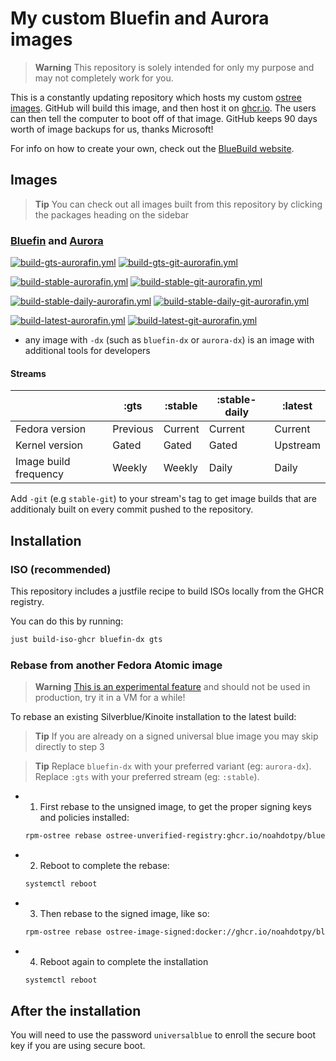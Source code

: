 # My custom Bluefin and Aurora images

> **Warning** This repository is solely intended for only my purpose and may not completely work for you.

This is a constantly updating repository which hosts my custom [ostree images](https://fedoraproject.org/wiki/Changes/OstreeNativeContainerStable).
GitHub will build this image, and then host it on [ghcr.io](https://github.com/features/packages).
The users can then tell the computer to boot off of that image.
GitHub keeps 90 days worth of image backups for us, thanks Microsoft!

For info on how to create your own, check out the [BlueBuild website](https://blue-build.org).

## Images

> **Tip** You can check out all images built from this repository by clicking the packages heading on the sidebar

### [Bluefin](https://projectbluefin.io) and [Aurora](https://getaurora.dev)

[![build-gts-aurorafin.yml](https://github.com/noahdotpy/myublue/actions/workflows/build-gts-aurorafin.yml/badge.svg)](https://github.com/noahdotpy/myublue/actions/workflows/build-gts-aurorafin.yml/badge.svg)
[![build-gts-git-aurorafin.yml](https://github.com/noahdotpy/myublue/actions/workflows/build-gts-git-aurorafin.yml/badge.svg)](https://github.com/noahdotpy/myublue/actions/workflows/build-gts-git-aurorafin.yml/badge.svg)

[![build-stable-aurorafin.yml](https://github.com/noahdotpy/myublue/actions/workflows/build-stable-aurorafin.yml/badge.svg)](https://github.com/noahdotpy/myublue/actions/workflows/build-stable-aurorafin.yml/badge.svg)
[![build-stable-git-aurorafin.yml](https://github.com/noahdotpy/myublue/actions/workflows/build-stable-git-aurorafin.yml/badge.svg)](https://github.com/noahdotpy/myublue/actions/workflows/build-stable-git-aurorafin.yml/badge.svg)

[![build-stable-daily-aurorafin.yml](https://github.com/noahdotpy/myublue/actions/workflows/build-stable-daily-aurorafin.yml/badge.svg)](https://github.com/noahdotpy/myublue/actions/workflows/build-stable-daily-aurorafin.yml/badge.svg)
[![build-stable-daily-git-aurorafin.yml](https://github.com/noahdotpy/myublue/actions/workflows/build-stable-daily-git-aurorafin.yml/badge.svg)](https://github.com/noahdotpy/myublue/actions/workflows/build-stable-daily-git-aurorafin.yml/badge.svg)

[![build-latest-aurorafin.yml](https://github.com/noahdotpy/myublue/actions/workflows/build-latest-aurorafin.yml/badge.svg)](https://github.com/noahdotpy/myublue/actions/workflows/build-latest-aurorafin.yml/badge.svg)
[![build-latest-git-aurorafin.yml](https://github.com/noahdotpy/myublue/actions/workflows/build-latest-git-aurorafin.yml/badge.svg)](https://github.com/noahdotpy/myublue/actions/workflows/build-latest-git-aurorafin.yml/badge.svg)

- any image with `-dx` (such as `bluefin-dx` or `aurora-dx`) is an image with additional tools for developers

#### Streams

|                       | :gts     | :stable | :stable-daily  | :latest  |
| --------------------- | -------- | ------- | -------------- | -------- |
| Fedora version        | Previous | Current | Current        | Current  |
| Kernel version        | Gated    | Gated   | Gated          | Upstream |
| Image build frequency | Weekly   | Weekly  | Daily          | Daily    |

Add `-git` (e.g `stable-git`) to your stream's tag to get image builds that are additionaly built on every commit pushed to the repository.

## Installation

### ISO (recommended)

This repository includes a justfile recipe to build ISOs locally from the GHCR registry.

You can do this by running:

```bash
just build-iso-ghcr bluefin-dx gts
```

### Rebase from another Fedora Atomic image

> **Warning** [This is an experimental feature](https://www.fedoraproject.org/wiki/Changes/OstreeNativeContainerStable) and should not be used in production, try it in a VM for a while!

To rebase an existing Silverblue/Kinoite installation to the latest build:

> **Tip**
> If you are already on a signed universal blue image you may skip directly to step 3

> **Tip**
> Replace `bluefin-dx` with your preferred variant (eg: `aurora-dx`).
> Replace `:gts` with your preferred stream (eg: `:stable`).

- 1. First rebase to the unsigned image, to get the proper signing keys and policies installed:

  ```bash
  rpm-ostree rebase ostree-unverified-registry:ghcr.io/noahdotpy/bluefin-dx:gts
  ```

- 2. Reboot to complete the rebase:

  ```bash
  systemctl reboot
  ```

- 3. Then rebase to the signed image, like so:

  ```bash
  rpm-ostree rebase ostree-image-signed:docker://ghcr.io/noahdotpy/bluefin-dx:gts
  ```

- 4. Reboot again to complete the installation

  ```bash
  systemctl reboot
  ```

## After the installation

You will need to use the password `universalblue` to enroll the secure boot key if you are using secure boot.
